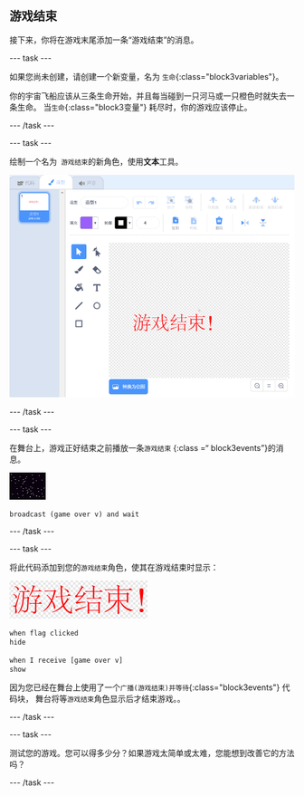 ## 游戏结束

接下来，你将在游戏末尾添加一条“游戏结束”的消息。

\--- task \---

如果您尚未创建，请创建一个新变量，名为 `生命`{:class="block3variables"}。

你的宇宙飞船应该从三条生命开始，并且每当碰到一只河马或一只橙色时就失去一条生命。 当`生命`{:class="block3变量"} 耗尽时，你的游戏应该停止。

\--- /task \---

\--- task \---

绘制一个名为` 游戏结束`的新角色，使用**文本**工具。

![截屏](images/invaders-game-over.png)

\--- /task \---

\--- task \---

在舞台上，游戏正好结束之前播放一条`游戏结束` {:class =“ block3events”}的消息。

![游戏结束角色](images/stage-sprite.png)

```blocks3
broadcast (game over v) and wait
```

\--- /task \---

\--- task \---

将此代码添加到您的` 游戏结束 `角色，使其在游戏结束时显示：

![游戏结束角色](images/gameover-sprite.png)

```blocks3
when flag clicked
hide

when I receive [game over v]
show
```

因为您已经在舞台上使用了一个`广播(游戏结束)并等待`{:class="block3events"} 代码块， 舞台将等`游戏结束`角色显示后才结束游戏。。

\--- /task \---

\--- task \---

测试您的游戏。您可以得多少分？如果游戏太简单或太难，您能想到改善它的方法吗？

\--- /task \---